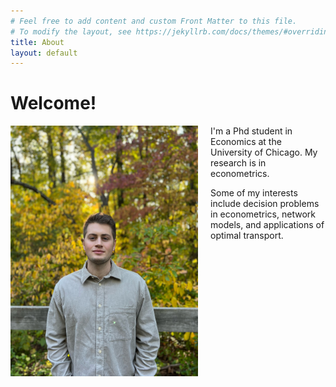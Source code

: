 ```yaml
---
# Feel free to add content and custom Front Matter to this file.
# To modify the layout, see https://jekyllrb.com/docs/themes/#overriding-theme-defaults
title: About
layout: default
---
```


# Welcome!

<img src="assets/images/fall.JPG" alt="headshot" width="300" style="float:left; padding-right:20px"/>

I'm a Phd student in Economics at the University of Chicago.  My research is in econometrics. 

Some of my interests include decision problems in econometrics, network models, and applications of optimal transport.


